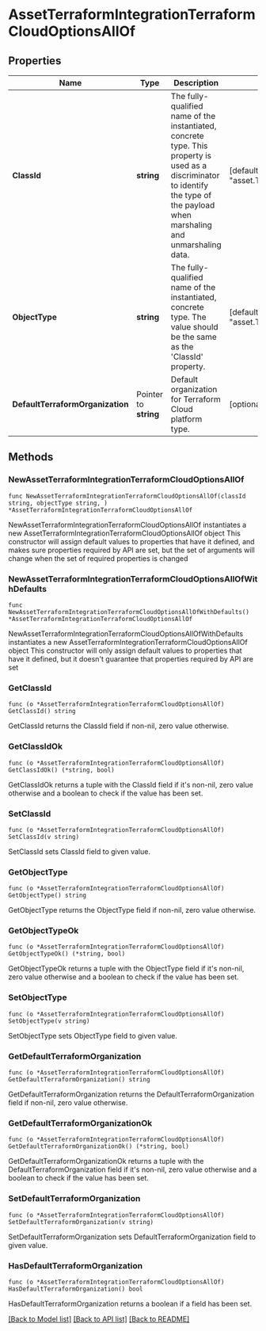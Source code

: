 # AssetTerraformIntegrationTerraformCloudOptionsAllOf

## Properties

Name | Type | Description | Notes
------------ | ------------- | ------------- | -------------
**ClassId** | **string** | The fully-qualified name of the instantiated, concrete type. This property is used as a discriminator to identify the type of the payload when marshaling and unmarshaling data. | [default to "asset.TerraformIntegrationTerraformCloudOptions"]
**ObjectType** | **string** | The fully-qualified name of the instantiated, concrete type. The value should be the same as the &#39;ClassId&#39; property. | [default to "asset.TerraformIntegrationTerraformCloudOptions"]
**DefaultTerraformOrganization** | Pointer to **string** | Default organization for Terraform Cloud platform type. | [optional] 

## Methods

### NewAssetTerraformIntegrationTerraformCloudOptionsAllOf

`func NewAssetTerraformIntegrationTerraformCloudOptionsAllOf(classId string, objectType string, ) *AssetTerraformIntegrationTerraformCloudOptionsAllOf`

NewAssetTerraformIntegrationTerraformCloudOptionsAllOf instantiates a new AssetTerraformIntegrationTerraformCloudOptionsAllOf object
This constructor will assign default values to properties that have it defined,
and makes sure properties required by API are set, but the set of arguments
will change when the set of required properties is changed

### NewAssetTerraformIntegrationTerraformCloudOptionsAllOfWithDefaults

`func NewAssetTerraformIntegrationTerraformCloudOptionsAllOfWithDefaults() *AssetTerraformIntegrationTerraformCloudOptionsAllOf`

NewAssetTerraformIntegrationTerraformCloudOptionsAllOfWithDefaults instantiates a new AssetTerraformIntegrationTerraformCloudOptionsAllOf object
This constructor will only assign default values to properties that have it defined,
but it doesn't guarantee that properties required by API are set

### GetClassId

`func (o *AssetTerraformIntegrationTerraformCloudOptionsAllOf) GetClassId() string`

GetClassId returns the ClassId field if non-nil, zero value otherwise.

### GetClassIdOk

`func (o *AssetTerraformIntegrationTerraformCloudOptionsAllOf) GetClassIdOk() (*string, bool)`

GetClassIdOk returns a tuple with the ClassId field if it's non-nil, zero value otherwise
and a boolean to check if the value has been set.

### SetClassId

`func (o *AssetTerraformIntegrationTerraformCloudOptionsAllOf) SetClassId(v string)`

SetClassId sets ClassId field to given value.


### GetObjectType

`func (o *AssetTerraformIntegrationTerraformCloudOptionsAllOf) GetObjectType() string`

GetObjectType returns the ObjectType field if non-nil, zero value otherwise.

### GetObjectTypeOk

`func (o *AssetTerraformIntegrationTerraformCloudOptionsAllOf) GetObjectTypeOk() (*string, bool)`

GetObjectTypeOk returns a tuple with the ObjectType field if it's non-nil, zero value otherwise
and a boolean to check if the value has been set.

### SetObjectType

`func (o *AssetTerraformIntegrationTerraformCloudOptionsAllOf) SetObjectType(v string)`

SetObjectType sets ObjectType field to given value.


### GetDefaultTerraformOrganization

`func (o *AssetTerraformIntegrationTerraformCloudOptionsAllOf) GetDefaultTerraformOrganization() string`

GetDefaultTerraformOrganization returns the DefaultTerraformOrganization field if non-nil, zero value otherwise.

### GetDefaultTerraformOrganizationOk

`func (o *AssetTerraformIntegrationTerraformCloudOptionsAllOf) GetDefaultTerraformOrganizationOk() (*string, bool)`

GetDefaultTerraformOrganizationOk returns a tuple with the DefaultTerraformOrganization field if it's non-nil, zero value otherwise
and a boolean to check if the value has been set.

### SetDefaultTerraformOrganization

`func (o *AssetTerraformIntegrationTerraformCloudOptionsAllOf) SetDefaultTerraformOrganization(v string)`

SetDefaultTerraformOrganization sets DefaultTerraformOrganization field to given value.

### HasDefaultTerraformOrganization

`func (o *AssetTerraformIntegrationTerraformCloudOptionsAllOf) HasDefaultTerraformOrganization() bool`

HasDefaultTerraformOrganization returns a boolean if a field has been set.


[[Back to Model list]](../README.md#documentation-for-models) [[Back to API list]](../README.md#documentation-for-api-endpoints) [[Back to README]](../README.md)


